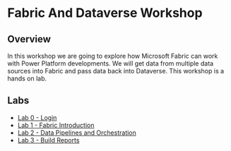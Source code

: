 # Fabric And Dataverse Workshop

## Overview

In this workshop we are going to explore how Microsoft Fabric can work with Power Platform developments. We will get data from multiple data sources into Fabric and pass data back into Dataverse. This workshop is a hands on lab. 

## Labs

* [Lab 0 - Login](<Lab 0 - Login.md>)
* [Lab 1 - Fabric Introduction](Lab%201%20-%20Fabric%20Introduction.md)
* [Lab 2 - Data Pipelines and Orchestration](Lab%202%20-%20Data%20Pipelines.md)
* [Lab 3 - Build Reports](<Lab 3 - Build Reports.md>)